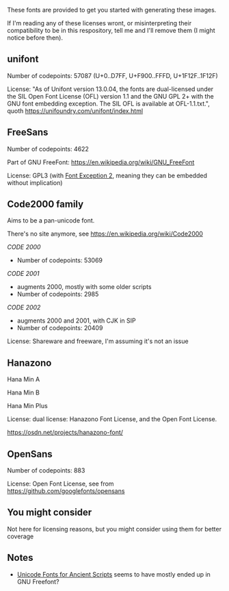 
These fonts are provided to get you started with generating these images.

If I'm reading any of these licenses wront, or misinterpreting their compatibility to be in this respository, tell me and I'll remove them (I might notice before then).



## unifont 

Number of codepoints: 57087  (U+0..D7FF, U+F900..FFFD, U+1F12F..1F12F)

License: "As of Unifont version 13.0.04, the fonts are dual-licensed under the SIL Open Font License (OFL) version 1.1 and the GNU GPL 2+ with the GNU font embedding exception. The SIL OFL is available at OFL-1.1.txt.", quoth https://unifoundry.com/unifont/index.html




## FreeSans

Number of codepoints: 4622

Part of GNU FreeFont: https://en.wikipedia.org/wiki/GNU_FreeFont

License: GPL3 (with [Font Exception 2](https://en.wikipedia.org/wiki/GPL_font_exception), meaning they can be embedded without implication)



## Code2000 family

Aims to be a pan-unicode font.

There's no site anymore, see https://en.wikipedia.org/wiki/Code2000

_CODE 2000_
* Number of codepoints: 53069

_CODE 2001_ 
* augments 2000, mostly with some older scripts
* Number of codepoints: 2985

_CODE 2002_ 
* augments 2000 and 2001, with CJK in SIP
* Number of codepoints: 20409

License: Shareware and freeware, I'm assuming it's not an issue


## Hanazono

Hana Min A

Hana Min B

Hana Min Plus

License: dual license: Hanazono Font License, and the Open Font License.

https://osdn.net/projects/hanazono-font/



## OpenSans

Number of codepoints: 883

License: Open Font License, see from https://github.com/googlefonts/opensans





## You might consider

Not here for licensing reasons, but you might consider using them for better coverage



## Notes

* [Unicode Fonts for Ancient Scripts](https://dn-works.com/ufas/) seems to have mostly ended up in GNU Freefont?



